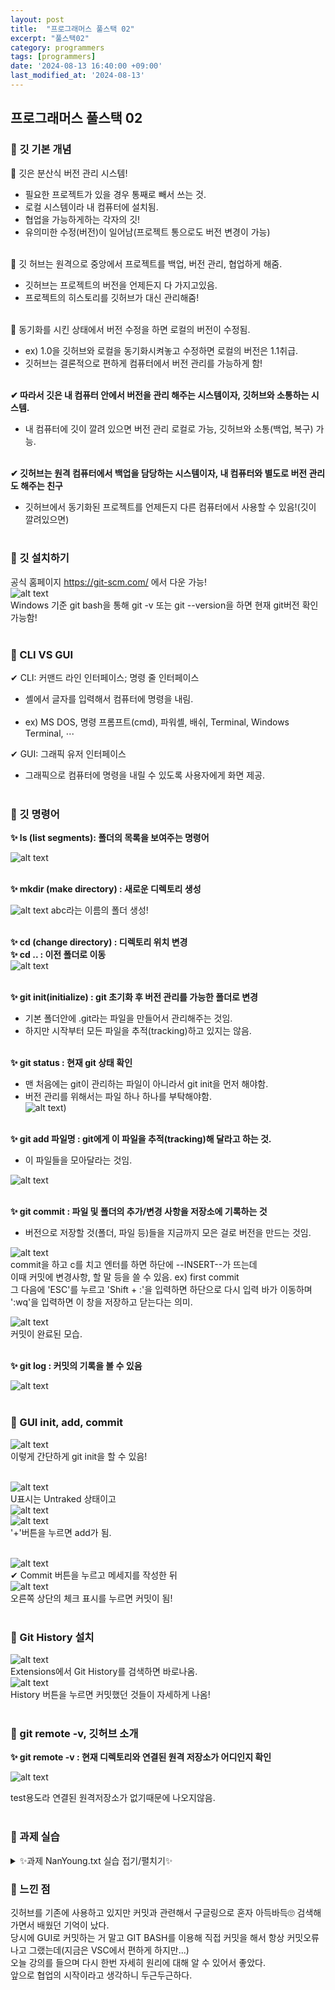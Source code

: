 ```yaml
---
layout: post
title:  "프로그래머스 풀스택 02"
excerpt: "풀스택02"
category: programmers
tags: [programmers]
date: '2024-08-13 16:40:00 +09:00'
last_modified_at: '2024-08-13'
---
```


## 프로그래머스 풀스택 02

### 🌊 깃 기본 개념

💫 깃은 분산식 버전 관리 시스템!<br>
- 필요한 프로젝트가 있을 경우 통째로 빼서 쓰는 것.<br>
- 로컬 시스템이라 내 컴퓨터에 설치됨.<br>
- 협업을 가능하게하는 각자의 깃!<br>
- 유의미한 수정(버전)이 일어남(프로젝트 통으로도 버전 변경이 가능)<br><br/>


💫 깃 허브는 원격으로 중앙에서 프로젝트를 백업, 버전 관리, 협업하게 해줌.<br>
- 깃허브는 프로젝트의 버전을 언제든지 다 가지고있음.<br>
- 프로젝트의 히스토리를 깃허브가 대신 관리해줌!<br><br/>

💫 동기화를 시킨 상태에서 버전 수정을 하면 로컬의 버전이 수정됨.<br>
- ex) 1.0을 깃허브와 로컬을 동기화시켜놓고 수정하면 로컬의 버전은 1.1취급.<br>
- 깃허브는 결론적으로 편하게 컴퓨터에서 버전 관리를 가능하게 함!<br><br/>

**✔ 따라서 깃은 내 컴퓨터 안에서 버전을 관리 해주는 시스템이자, 깃허브와 소통하는 시스템.**<br>
- 내 컴퓨터에 깃이 깔려 있으면 버전 관리 로컬로 가능, 깃허브와 소통(백업, 복구) 가능.<br><br/>

**✔ 깃허브는 원격 컴퓨터에서 백업을 담당하는 시스템이자, 내 컴퓨터와 별도로 버전 관리도 해주는 친구**<br>
- 깃허브에서 동기화된 프로젝트를 언제든지 다른 컴퓨터에서 사용할 수 있음!(깃이 깔려있으면)<br><br/>


### 🌊 깃 설치하기

공식 홈페이지 https://git-scm.com/ 에서 다운 가능!<br>
![alt text](img/image.png)
<br>
Windows 기준 git bash을 통해 git -v 또는 git --version을 하면 현재 git버전 확인가능함! <br><br/>

### 🌊 CLI VS GUI

✔ CLI: 커맨드 라인 인터페이스; 명령 줄 인터페이스<br>
- 셸에서 글자를 입력해서 컴퓨터에 명령을 내림.<br><br/>
- ex) MS DOS, 명령 프롬프트(cmd), 파워셸, 배쉬, Terminal, Windows Terminal, ⋯

✔ GUI: 그래픽 유저 인터페이스
- 그래픽으로 컴퓨터에 명령을 내릴 수 있도록 사용자에게 화면 제공.<br><br/>

### 🌊 깃 명령어

**✨ ls (list segments): 폴더의 목록을 보여주는 명령어**<br>

![alt text](img/image-1.png)
<br><br/>

**✨ mkdir (make directory) : 새로운 디렉토리 생성**<br>

![alt text](img/image-2.png)
abc라는 이름의 폴더 생성!<br><br/>

**✨ cd (change directory) : 디렉토리 위치 변경**<br>
**✨ cd .. : 이전 폴더로 이동**<br>
![alt text](img/image-3.png)
<br><br/>

**✨ git init(initialize) : git 초기화 후 버전 관리를 가능한 폴더로 변경**<br>
- 기본 폴더안에 .git라는 파일을 만들어서 관리해주는 것임.<br>
- 하지만 시작부터 모든 파일을 추적(tracking)하고 있지는 않음.<br><br/>

**✨ git status : 현재 git 상태 확인**<br>
- 맨 처음에는 git이 관리하는 파일이 아니라서 git init을 먼저 해야함.<br>
- 버전 관리를 위해서는 파일 하나 하나를 부탁해야함.<br>
![alt text](img/image-4.png))
<br><br/>

**✨ git add 파일명 : git에게 이 파일을 추적(tracking)해 달라고 하는 것.**<br>
- 이 파일들을 모아달라는 것임.<br>

![alt text](img/image-5.png)
<br><br/>

**✨ git commit :  파일 및 폴더의 추가/변경 사항을 저장소에 기록하는 것**<br>
- 버전으로 저장할 것(폴더, 파일 등)들을 지금까지 모은 걸로 버전을 만드는 것임.<br>

![alt text](img/image-6.png)<br>
commit을 하고 c를 치고 엔터를 하면 하단에 --INSERT--가 뜨는데<br>
이때 커밋에 변경사항, 할 말 등을 쓸 수 있음. ex) first commit<br>
그 다음에 'ESC'를 누르고 'Shift + :'을 입력하면 하단으로 다시 입력 바가 이동하며<br>
':wq'을 입력하면 이 창을 저장하고 닫는다는 의미.<br>

![alt text](img/image-7.png)<br>
커밋이 완료된 모습.
<br><br/>

**✨ git log : 커밋의 기록을 볼  수 있음**<br>

![alt text](img/image-8.png)
<br><br/>

### 🌊 GUI init, add, commit


![alt text](img/image-9.png)<br>
이렇게 간단하게 git init을 할 수 있음!<br><br/>

![alt text](img/image-10.png)<br>
U표시는 Untraked 상태이고<br>
![alt text](img/image-11.png)<br>
![alt text](img/image-12.png)<br>
'+'버튼을 누르면 add가 됨. <br><br/>

![alt text](img/image-13.png)<br>
✔ Commit 버튼을 누르고 메세지를 작성한 뒤<br>
![alt text](img/image-14.png)<br>
오른쪽 상단의 체크 표시를 누르면 커밋이 됨! <br><br/>

### 🌊 Git History 설치

![alt text](img/image-15.png)<br>
Extensions에서 Git History를 검색하면 바로나옴.<br>
![alt text](img/image-16.png)<br>
History 버튼을 누르면 커밋했던 것들이 자세하게 나옴!
<br><br/>

### 🌊 git remote -v, 깃허브 소개

**✨ git remote -v : 현재 디렉토리와 연결된 원격 저장소가 어디인지 확인**<br>

![alt text](img/image-26.png)<br>

test용도라 연결된 원격저장소가 없기때문에 나오지않음.
<br><br/>

### 🌊 과제 실습

<details>
<summary>✨과제 NanYoung.txt 실습 접기/펼치기✨</summary>
<div markdown="1">

1. ls 명령어<br>
![alt text](img/image-18.png)
<br><br/>

1. mkdir 명령어<br>
![alt text](img/image-19.png)
<br><br/>

1. cd 명령어<br>
![alt text](img/image-20.png)
<br><br/>

1. init과 status 명령어<br>
![alt text](img/image-21.png)
<br><br/>

1. add 명령어<br>
![alt text](img/image-22.png)
<br><br/>

1. commit 명령어<br>
![alt text](img/image-23.png)
<br><br/>

1. log 명령어<br>
![alt text](img/image-24.png)
<br><br/>

1. 깃 히스토리<br>
![alt text](img/image-25.png)
<br><br/>

</div>
</details>


### 🌊 느낀 점

깃허브를 기존에 사용하고 있지만 커밋과 관련해서 구글링으로 혼자 아득바득🙄 검색해가면서 배웠던 기억이 났다.<br>
당시에 GUI로 커밋하는 거 말고 GIT BASH를 이용해 직접 커밋을 해서 항상 커밋오류나고 그랬는데(지금은 VSC에서 편하게 하지만...)<br>
오늘 강의를 들으며 다시 한번 자세히 원리에 대해 알 수 있어서 좋았다.<br>
앞으로 협업의 시작이라고 생각하니 두근두근하다.


